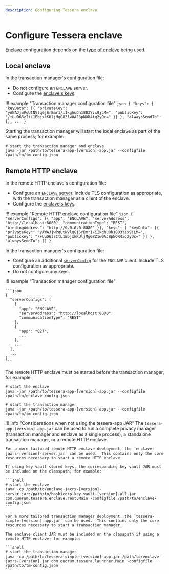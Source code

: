 ```yaml
---
description: Configuring Tessera enclave
---
```


# Configure Tessera enclave

[Enclave](../../Concepts/Enclave.md) configuration depends on the [type of enclave](../../Concepts/Enclave-types.md) being used.

## Local enclave

In the transaction manager's configuration file:

* Do not configure an `ENCLAVE` server.
* Configure the [enclave's keys](Keys.md).

!!! example "Transaction manager configuration file"
    ```json
    {
      "keys": {
        "keyData": [{
          "privateKey": "yAWAJjwPqUtNVlqGjSrBmr1/iIkghuOh1803Yzx9jLM=",
          "publicKey": "/+UuD63zItL1EbjxkKUljMgG8Z1w0AJ8pNOR4iq2yQc="
        }]
      },
      "alwaysSendTo": [],
      ...
    }
    ```

Starting the transaction manager will start the local enclave as part of the same process; for example:

```shell
# start the transaction manager and enclave
java -jar /path/to/tessera-app-[version]-app.jar --configfile /path/to/tm-config.json
```

## Remote HTTP enclave

In the remote HTTP enclave's configuration file:

* Configure an [`ENCLAVE` server](Tessera.md#server).  Include TLS configuration as appropriate, with the transaction manager as a client of the enclave.
* Configure the [enclave's keys](Keys.md).

!!! example "Remote HTTP enclave configuration file"
    ```json
    {
     "serverConfigs": [{
       "app": "ENCLAVE",
       "serverAddress": "http://localhost:8080",
       "communicationType": "REST",
       "bindingAddress": "http://0.0.0.0:8080"
     }],
     "keys": {
       "keyData": [{
           "privateKey": "yAWAJjwPqUtNVlqGjSrBmr1/iIkghuOh1803Yzx9jLM=",
           "publicKey": "/+UuD63zItL1EbjxkKUljMgG8Z1w0AJ8pNOR4iq2yQc="
       }]
     },
     "alwaysSendTo": []
    }
    ```

In the transaction manager's configuration file:

* Configure an additional [`serverConfig`](Tessera.md#server) for the `ENCLAVE` client. Include TLS configuration as appropriate.
* Do not configure any keys.

!!! example "Transaction manager configuration file"

    ```json
    {
      "serverConfigs": [
        {
          "app": "ENCLAVE",
          "serverAddress": "http://localhost:8080",
          "communicationType": "REST"
        },
        {
          "app": "Q2T",
          ...
        },
        ...
      ],
      ...
    }
    ```

The remote HTTP enclave must be started before the transaction manager; for example:

```shell
# start the enclave
java -jar /path/to/tessera-app-[version]-app.jar --configfile /path/to/enclave-config.json

# start the transaction manager
java -jar /path/to/tessera-app-[version]-app.jar --configfile /path/to/tm-config.json
```

!!! info "Considerations when not using the tessera-app JAR"
    The `tessera-app-[version]-app.jar` can be used to run a complete privacy manager (transaction manager and enclave as a single process), a standalone transaction manager, or a remote HTTP enclave.

    For a more tailored remote HTTP enclave deployment, the `enclave-jaxrs-[version]-server.jar` can be used.  This contains only the core resources necessary to start a remote HTTP enclave.

    If using key vault-stored keys, the corresponding key vault JAR must be included on the classpath; for example:

    ```shell
    # start the enclave
    java -cp /path/to/enclave-jaxrs-[version]-server.jar:/path/to/hashicorp-key-vault-[version]-all.jar com.quorum.tessera.enclave.rest.Main -configfile /path/to/enclave-config.json
    ```

    For a more tailored transaction manager deployment, the `tessera-simple-[version]-app.jar` can be used.  This contains only the core resources necessary to start a transaction manager.

    The enclave client JAR must be included on the classpath if using a remote HTTP enclave; for example:

    ```shell
    # start the transaction manager
    java -cp /path/to/tessera-simple-[version]-app.jar:/path/to/enclave-jaxrs-[version].jar com.quorum.tessera.launcher.Main -configfile /path/to/tm-config.json
    ```
